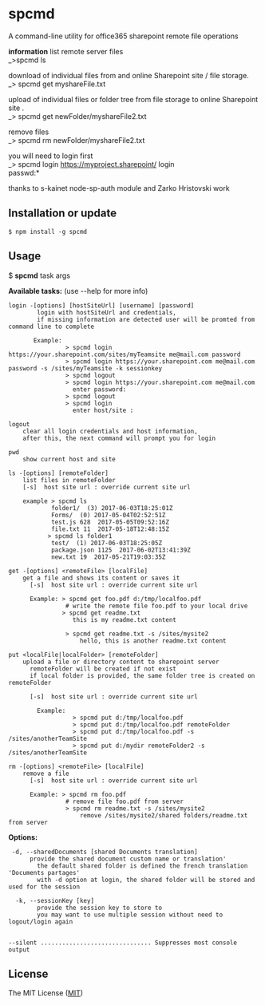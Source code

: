 spcmd
===============
A command-line utility for office365 sharepoint remote file operations

**information** 
  list remote server files   
   _>spcmd ls 
  
  download of individual files from and online Sharepoint site / file storage.    
  _> spcmd get myshareFile.txt 

  upload of individual files or folder tree from  file storage to online Sharepoint site .    
  _> spcmd get newFolder/myshareFile2.txt 

  remove files    
  _> spcmd rm newFolder/myshareFile2.txt 
  
  you will need to login first    
  _> spcmd login https://myproject.sharepoint/ login   
  passwd:*
  
  thanks to s-kainet node-sp-auth module and Zarko Hristovski work

Installation or update
----------------------

```
$ npm install -g spcmd
```

Usage
-----

$ **spcmd** task args

**Available tasks:** 
    (use --help for more info)
    
    login -[options] [hostSiteUrl] [username] [password]  
            login with hostSiteUrl and credentials,
            if missing information are detected user will be promted from command line to complete

           Example: 
                    > spcmd login https://your.sharepoint.com/sites/myTeamsite me@mail.com password
                    > spcmd login https://your.sharepoint.com me@mail.com password -s /sites/myTeamsite -k sessionkey
                    > spcmd logout
                    > spcmd login https://your.sharepoint.com me@mail.com 
                      enter password:
                    > spcmd logout
                    > spcmd login
                      enter host/site :
                      
    logout
        clear all login credentials and host information, 
        after this, the next command will prompt you for login
    
    pwd
        show current host and site
        
    ls -[options] [remoteFolder] 
        list files in remoteFolder
        [-s]  host site url : override current site url
        
        example > spcmd ls
                folder1/  (3) 2017-06-03T18:25:01Z
                Forms/  (0) 2017-05-04T02:52:51Z
                test.js 628  2017-05-05T09:52:16Z
                file.txt 11  2017-05-18T12:48:15Z
               > spcmd ls folder1
                test/  (1) 2017-06-03T18:25:05Z
                package.json 1125  2017-06-02T13:41:39Z
                new.txt 19  2017-05-21T19:03:35Z

    get -[options] <remoteFile> [localFile]
        get a file and shows its content or saves it
          [-s]  host site url : override current site url

          Example: > spcmd get foo.pdf d:/tmp/localfoo.pdf
                    # write the remote file foo.pdf to your local drive
                   > spcmd get readme.txt
                      this is my readme.txt content
                 
                    > spcmd get readme.txt -s /sites/mysite2
                        hello, this is another readme.txt content 

    put <localFile|localFolder> [remoteFolder]      
        upload a file or directory content to sharepoint server
          remoteFolder will be created if not exist
          if local folder is provided, the same folder tree is created on remoteFolder
          
          [-s]  host site url : override current site url
          
            Example: 
                      > spcmd put d:/tmp/localfoo.pdf 
                      > spcmd put d:/tmp/localfoo.pdf remoteFolder
                      > spcmd put d:/tmp/localfoo.pdf -s /sites/anotherTeamSite
                      > spcmd put d:/mydir remoteFolder2 -s /sites/anotherTeamSite
        
    rm -[options] <remoteFile> [localFile]
        remove a file 
          [-s]  host site url : override current site url

          Example: > spcmd rm foo.pdf 
                    # remove file foo.pdf from server
                    > spcmd rm readme.txt -s /sites/mysite2
                        remove /sites/mysite2/shared folders/readme.txt from server
**Options:**

     -d, --sharedDocuments [shared Documents translation]
          provide the shared document custom name or translation'
            the default shared folder is defined the french translation 'Documents partages'
            with -d option at login, the shared folder will be stored and used for the session
            
      -k, --sessionKey [key]
            provide the session key to store to
            you may want to use multiple session without need to logout/login again
              

    --silent ............................... Suppresses most console output

License
-------
The MIT License ([MIT](http://choosealicense.com/licenses/mit/))
